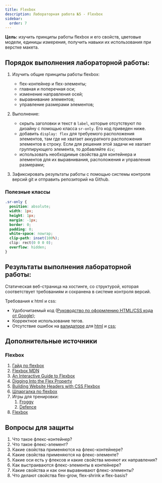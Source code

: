 ```yaml
---
title: Flexbox
description: Лабораторная работа №5 - Flexbox
sidebar:
  order: 7
---
```


**Цель:** изучить принципы работы flexbox и его свойств, цветовые модели, единицы измерения, получить навыки их использования при верстке макета.

## Порядок выполнения лабораторной работы:

1. Изучить общие принципы работы flexbox:

   - flex-контейнер и flex-элементы;
   - главная и поперечная оси;
   - изменение направления осей;
   - выравнивание элементов;
   - управление размерами элементов;

1. Выполнение:
   - скрыть заголовки и текст в `label`, которые отсутствуют по дизайну с помощью класса `sr-only`. Его код приведен ниже.
   - добавить `display: flex` для требуемого расположения элементов, там где не хватает аккуратного расположения элементов в строку. Если для решения этой задачи не хватает группирующего элемента, то добавляйте `div`;
   - использовать необходимые свойства для контейнера и элементов для их выравнивания, расположения и управления размерами;

1. Зафиксировать результаты работы с помощью системы контроля версий git и отправить репозиторий на Github.

### Полезные классы

```css
.sr-only {
  position: absolute;
  width: 1px;
  height: 1px;
  margin: -1px;
  border: 0;
  padding: 0;
  white-space: nowrap;
  clip-path: inset(100%);
  clip: rect(0 0 0 0);
  overflow: hidden;
}
```

## Результаты выполнения лабораторной работы:

Статическая веб-страница на хостинге, со структурой, которая соответствует требованиям и сохранена в системе контроля версий.

Требования к html и css:

- Удобочитаемый код ([Руководство по оформлению HTML/CSS кода от Google](https://habr.com/ru/post/143452/));
- Корректное использование тегов.
- Отсутствие ошибок на [валидаторе](https://validator.w3.org/) для [html](https://validator.w3.org/) и [css](https://jigsaw.w3.org/css-validator/);

## Дополнительные источники

### Flexbox

1. [Гайд по flexbox](https://doka.guide/css/flexbox-guide/)
1. [Flexbox MDN](https://developer.mozilla.org/ru/docs/Learn/CSS/CSS_layout/Flexbox)
1. [An Interactive Guide to Flexbox](https://www.joshwcomeau.com/css/interactive-guide-to-flexbox/)
1. [Digging Into the Flex Property](https://ishadeed.com/article/css-flex-property/)
1. [Building Website Headers with CSS Flexbox](https://ishadeed.com/article/website-headers-flexbox/)
1. [Шпаргалка по flexbox](https://dev.to/joyshaheb/flexbox-cheat-sheets-in-2021-css-2021-3edl)
1. Игры для тренировки:
   1. [Froggy](http://flexboxfroggy.com/)
   1. [Defence](http://www.flexboxdefense.com/)
1. [Flexbox](https://semicolon.dev/tutorial/css/complete-css-flex-tutorial)

## Вопросы для защиты

1. Что такое флекс-контейнер?
1. Что такое флекс-элемент?
1. Какие свойства применяются на флекс-контейнере?
1. Какие свойства применяются на флекс-элементе?
1. Какие оси есть у флексов и какие свойства меняют их направления?
1. Как выстраиваются флекс-элементы в контейнере?
1. Какие свойства и как они выравнивают флекс-элементы?
1. Что делают свойства flex-grow, flex-shrink и flex-basis?
